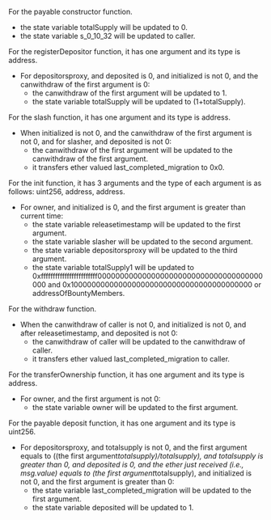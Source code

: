 For the payable constructor function.
- the state variable totalSupply will be updated to 0.
- the state variable s_0_10_32 will be updated to caller.

For the registerDepositor function, it has one argument and its type is address.
- For depositorsproxy, and deposited is 0, and initialized is not 0, and the canwithdraw of the first argument is 0:
  - the canwithdraw of the first argument will be updated to 1.
  - the state variable totalSupply will be updated to (1+totalSupply).

For the slash function, it has one argument and its type is address.
- When initialized is not 0, and the canwithdraw of the first argument is not 0, and for slasher, and deposited is not 0:
  - the canwithdraw of the first argument will be updated to the canwithdraw of the first argument.
  - it transfers ether valued last_completed_migration to 0x0.

For the init function, it has 3 arguments and the type of each argument is as follows: uint256, address, address.
- For owner, and initialized is 0, and the first argument is greater than current time:
  - the state variable releasetimestamp will be updated to the first argument.
  - the state variable slasher will be updated to the second argument.
  - the state variable depositorsproxy will be updated to the third argument.
  - the state variable totalSupply1 will be updated to 0xffffffffffffffffffffffff0000000000000000000000000000000000000000 and 0x10000000000000000000000000000000000000000 or addressOfBountyMembers.

For the withdraw function.
- When the canwithdraw of caller is not 0, and initialized is not 0, and after releasetimestamp, and deposited is not 0:
  - the canwithdraw of caller will be updated to the canwithdraw of caller.
  - it transfers ether valued last_completed_migration to caller.

For the transferOwnership function, it has one argument and its type is address.
- For owner, and the first argument is not 0:
  - the state variable owner will be updated to the first argument.

For the payable deposit function, it has one argument and its type is uint256.
- For depositorsproxy, and totalsupply is not 0, and the first argument equals to ((the first argument*totalsupply)/totalsupply), and totalsupply is greater than 0, and deposited is 0, and the ether just received (i.e., msg.value) equals to (the first argument*totalsupply), and initialized is not 0, and the first argument is greater than 0:
  - the state variable last_completed_migration will be updated to the first argument.
  - the state variable deposited will be updated to 1.